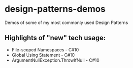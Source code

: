 # design-patterns-demos
Demos of some of my most commonly used Design Patterns

## Highlights of "new" tech usage:
- File-scoped Namespaces - C#10
- Global Using Statement - C#10
- ArgumentNullException.ThrowIfNull - C#10